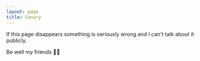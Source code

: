 ```yaml
---
layout: page
title: Canary
---
```


If this page disappears something is seriously wrong and I can't talk
about it publicly.

Be well my friends 🙏🧡
